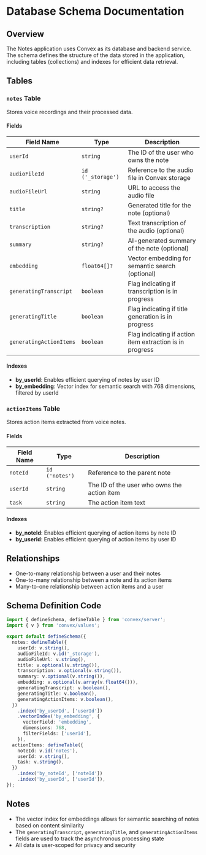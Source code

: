 # Database Schema Documentation

## Overview

The Notes application uses Convex as its database and backend service. The schema defines the structure of the data stored in the application, including tables (collections) and indexes for efficient data retrieval.

## Tables

### `notes` Table

Stores voice recordings and their processed data.

#### Fields

| Field Name | Type | Description |
|------------|------|-------------|
| `userId` | `string` | The ID of the user who owns the note |
| `audioFileId` | `id ('_storage')` | Reference to the audio file in Convex storage |
| `audioFileUrl` | `string` | URL to access the audio file |
| `title` | `string?` | Generated title for the note (optional) |
| `transcription` | `string?` | Text transcription of the audio (optional) |
| `summary` | `string?` | AI-generated summary of the note (optional) |
| `embedding` | `float64[]?` | Vector embedding for semantic search (optional) |
| `generatingTranscript` | `boolean` | Flag indicating if transcription is in progress |
| `generatingTitle` | `boolean` | Flag indicating if title generation is in progress |
| `generatingActionItems` | `boolean` | Flag indicating if action item extraction is in progress |

#### Indexes

- **by_userId**: Enables efficient querying of notes by user ID
- **by_embedding**: Vector index for semantic search with 768 dimensions, filtered by userId

### `actionItems` Table

Stores action items extracted from voice notes.

#### Fields

| Field Name | Type | Description |
|------------|------|-------------|
| `noteId` | `id ('notes')` | Reference to the parent note |
| `userId` | `string` | The ID of the user who owns the action item |
| `task` | `string` | The action item text |

#### Indexes

- **by_noteId**: Enables efficient querying of action items by note ID
- **by_userId**: Enables efficient querying of action items by user ID

## Relationships

- One-to-many relationship between a user and their notes
- One-to-many relationship between a note and its action items
- Many-to-one relationship between action items and a user

## Schema Definition Code

```typescript
import { defineSchema, defineTable } from 'convex/server';
import { v } from 'convex/values';

export default defineSchema({
  notes: defineTable({
    userId: v.string(),
    audioFileId: v.id('_storage'),
    audioFileUrl: v.string(),
    title: v.optional(v.string()),
    transcription: v.optional(v.string()),
    summary: v.optional(v.string()),
    embedding: v.optional(v.array(v.float64())),
    generatingTranscript: v.boolean(),
    generatingTitle: v.boolean(),
    generatingActionItems: v.boolean(),
  })
    .index('by_userId', ['userId'])
    .vectorIndex('by_embedding', {
      vectorField: 'embedding',
      dimensions: 768,
      filterFields: ['userId'],
    }),
  actionItems: defineTable({
    noteId: v.id('notes'),
    userId: v.string(),
    task: v.string(),
  })
    .index('by_noteId', ['noteId'])
    .index('by_userId', ['userId']),
});
```

## Notes

- The vector index for embeddings allows for semantic searching of notes based on content similarity
- The `generatingTranscript`, `generatingTitle`, and `generatingActionItems` fields are used to track the asynchronous processing state
- All data is user-scoped for privacy and security
